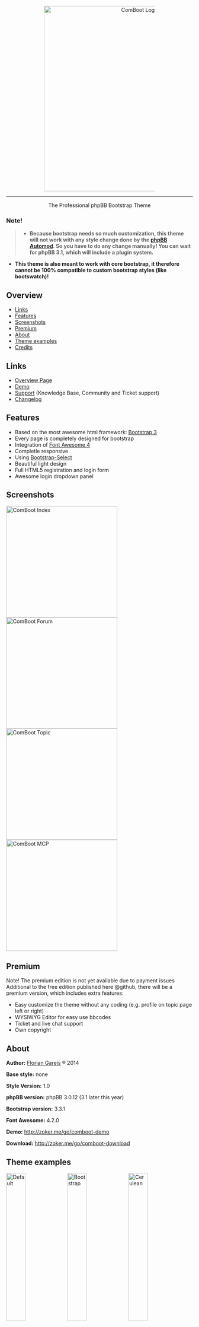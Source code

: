<p align="center"><a href="http://zoker.me/go/comboot" target="_blank"><img src="https://github.com/TheZoker/ComBoot-Free/blob/master/imageset/site_logo.png" alt="ComBoot Logo" width="500px" style="max-width:300px"/></a></p>

---
<p align="center">The Professional phpBB Bootstrap Theme</p>

### Note!
> - **Because bootstrap needs so much customization, this theme will not work with any style change done by the [phpBB Automod](https://www.phpbb.com/mods/automod/). So you have to do any change manually! You can wait for phpBB 3.1, which will include a plugin system.**
- **This theme is also meant to work with core bootstrap, it therefore cannot be 100% compatible to custom bootstrap styles (like bootswatch)!**


## Overview
- [Links](#links)
- [Features](#features)
- [Screenshots](#screenshots)
- [Premium](#premium)
- [About](#about)
- [Theme examples](#theme-examples)
- [Credits](#credits)

## Links
- [Overview Page](http://zoker.me/go/comboot)
- [Demo](http://zoker.me/go/comboot-demo)
- [Support](http://zoker.me/go/comboot-support) (Knowledge Base, Community and Ticket support)
- [Changelog](http://zoker.me/go/comboot-changelog)

## Features
* Based on the most awesome html framework: [Bootstrap 3](http://twitter.github.com/bootstrap/)
* Every page is completely designed for bootstrap
* Integration of [Font Awesome 4](http://fontawesome.io/)
* Completle responsive
* Using [Bootstrap-Select](http://silviomoreto.github.io/bootstrap-select/)
* Beautiful light design
* Full HTML5 registration and login form 
* Awesome login dropdown panel

## Screenshots
<a href="http://zoker.me/images/#4/14128869733844" target="_blank"><img src="http://zoker.me/images/uploads/big/844b5982b0561dafcded503aeac75b24.png" alt="ComBoot Index" width="300px" style="max-width:300px"/></a><a href="http://zoker.me/images/#4/14128869728118" target="_blank"><img src="http://zoker.me/images/uploads/big/96bbd5fb9d32f6923670faf0848e013a.png" alt="ComBoot Forum" width="300px" style="max-width:300px"/></a>
<a href="http://zoker.me/images/#4/14128869716676" target="_blank"><img src="http://zoker.me/images/uploads/big/d2da42f45b1add9e41d1660b609f037c.png" alt="ComBoot Topic" width="300px" style="max-width:300px"/></a><a href="http://zoker.me/images/#4/14128869720209" target="_blank"><img src="http://zoker.me/images/uploads/big/804be621ecefcfd10a89b298a41e5d1d.png" alt="ComBoot MCP" width="300px" style="max-width:300px"/></a>

## Premium
Note! The premium edition is not yet available due to payment issues
Additional to the free edition published here @github, there will be a premium version, which includes extra features:
* Easy customize the theme without any coding (e.g. profile on topic page left or right)
* WYSIWYG Editor for easy use bbcodes
* Ticket and live chat support
* Own copyright

## About
**Author:** [Florian Gareis](http://www.florian-gareis.de) ® 2014

**Base style:** none

**Style Version:** 1.0

**phpBB version:** phpBB 3.0.12 (3.1 later this year)

**Bootstrap version:** 3.3.1

**Font Awesome:** 4.2.0

**Demo:** http://zoker.me/go/comboot-demo

**Download:** http://zoker.me/go/comboot-download

## Theme examples
<a href="http://comboot.de/demo/free?theme=default" target="_blank"><img title="Default" src="http://cdn.zoker.me/bootstrap/thumbnail.png" width="32%"></a>
<a href="http://comboot.de/demo/free?theme=bootstrap" target="_blank"><img title="Bootstrap" src="http://cdn.zoker.me/bootswatch/bootstrap/thumbnail.png" width="32%"></a>
<a href="http://comboot.de/demo/free?theme=cerulean" target="_blank"><img title="Cerulean" src="http://bootswatch.com/yeti/thumbnail.png" width="32%"></a>

<a href="http://comboot.de/demo/free?theme=cosmo" target="_blank"><img title="Cosmo" src="http://bootswatch.com/cosmo/thumbnail.png" width="32%"></a>
<a href="http://comboot.de/demo/free?theme=cyborg" target="_blank"><img title="Cyborg" src="http://bootswatch.com/cyborg/thumbnail.png" width="32%"></a>
<a href="http://comboot.de/demo/free?theme=darkly" target="_blank"><img title="Darkly" src="http://bootswatch.com/darkly/thumbnail.png" width="32%"></a>

<a href="http://comboot.de/demo/free?theme=flatly" target="_blank"><img title="Flatly" src="http://bootswatch.com/flatly/thumbnail.png" width="32%"></a>
<a href="http://comboot.de/demo/free?theme=journal" target="_blank"><img title="Journal" src="http://bootswatch.com/journal/thumbnail.png" width="32%"></a>
<a href="http://comboot.de/demo/free?theme=lumen" target="_blank"><img title="Lumen" src="http://bootswatch.com/lumen/thumbnail.png" width="32%"></a>

<a href="http://comboot.de/demo/free?theme=paper" target="_blank"><img title="Paper" src="http://bootswatch.com/paper/thumbnail.png" width="32%"></a>
<a href="http://comboot.de/demo/free?theme=readable" target="_blank"><img title="Readable" src="http://bootswatch.com/readable/thumbnail.png" width="32%"></a>
<a href="http://comboot.de/demo/free?theme=sandstone" target="_blank"><img title="Sandstone" src="http://bootswatch.com/sandstone/thumbnail.png" width="32%"></a>

<a href="http://comboot.de/demo/free?theme=simplex" target="_blank"><img title="Simplex" src="http://bootswatch.com/simplex/thumbnail.png" width="32%"></a>
<a href="http://comboot.de/demo/free?theme=slate" target="_blank"><img title="Slate" src="http://bootswatch.com/slate/thumbnail.png" width="32%"></a>
<a href="http://comboot.de/demo/free?theme=spacelab" target="_blank"><img title="Spacelab" src="http://bootswatch.com/spacelab/thumbnail.png" width="32%"></a>

<a href="http://comboot.de/demo/free?theme=superhero" target="_blank"><img title="Superhero" src="http://bootswatch.com/superhero/thumbnail.png" width="32%"></a>
<a href="http://comboot.de/demo/free?theme=united" target="_blank"><img title="United" src="http://bootswatch.com/united/thumbnail.png" width="32%"></a>
<a href="http://comboot.de/demo/free?theme=yeti" target="_blank"><img title="Yeti" src="http://bootswatch.com/yeti/thumbnail.png" width="32%"></a>

## Credits
* [Support glyph and fa icon inside input](http://bootsnipp.com/snippets/featured/support-glyph-and-fa-icon-inside-input)
* [Mix & Match Login](http://bootsnipp.com/snippets/featured/mix-amp-match-login)
* [Mix & Match Register](http://bootsnipp.com/snippets/featured/mix-amp-match-register)
* [Bootstrap-Select](http://silviomoreto.github.io/bootstrap-select/)
* [User Detail Panel](http://bootsnipp.com/snippets/featured/user-detail-panel)
* [Bootstrap Badger](http://bootsnipp.com/snippets/featured/bootstrap-badger)
* [jQuery Checkbox Buttons](http://bootsnipp.com/snippets/featured/jquery-checkbox-buttons)
* [HTML Editor WYSIWYG Interface](http://bootsnipp.com/snippets/featured/html-editor-wysiwyg-interface)
* [Button with labels](http://bootsnipp.com/snippets/featured/buttons-with-labels)
* [Triangle Breadcrumbs Arrows](http://bootsnipp.com/snippets/featured/triangle-breadcrumbs-arrows)
* [Alert Messages like the docs](http://bootsnipp.com/snippets/featured/alert-messages-like-the-docs)
* [Collapsible Panel](http://bootsnipp.com/snippets/featured/collapsible-panel)
* [Link to top page](http://bootsnipp.com/snippets/featured/link-to-top-page)
* [WYSIWYG Editor](http://www.wysibb.com/)
* [Code Syntax Highlighter](http://prismjs.com/)
* [Lightbox](http://www.jasonbutz.info/bootstrap-lightbox/)
* [Angular.js](angularjs.org)

---

<p align="center">Copyright &copy; 2014 [Florian Gareis](http://www.florian-gareis.de). Licensed under the terms of the [MIT License](LICENSE.md)</p>